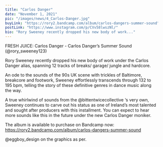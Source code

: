 ```yaml
---
title: "Carlos Danger"
date: "November 1, 2021"
pic: "/images/news/4_Carlos-Danger.jpg"
buyLink: "https://rory2.bandcamp.com/album/carlos-dangers-summer-sound"
postLink: "https://www.instagram.com/p/CVv58lwszNl/"
bio: "Rory Sweeney recently dropped his new body of work..."
---
```


FRESH JUICE:
Carlos Danger - Carlos Danger’s Summer Sound (@rory_sweeney123)

Rory Sweeney recently dropped his new body of work under the Carlos Danger alias, spanning 12 tracks of breaks/ garage/ jungle and hardcore.

An ode to the sounds of the 90s UK scene with trickles of Baltimore, breakcore and footwork, Sweeney effortlessly transcends through 132 to 195 bpm, telling the story of these definitive genres in dance music along the way.

A true whirlwind of sounds from the @bittentwicecollective ‘s very own, Sweeney continues to carve out his status as one of Ireland’s most talented and sought after producers with this installment. You can expect to hear more sounds like this in the future under the new Carlos Danger moniker.

The album is available to purchase on Bandcamp now: https://rory2.bandcamp.com/album/carlos-dangers-summer-sound

@eggboy_design on the graphics as per.
